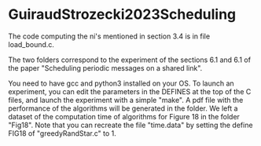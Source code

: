 # GuiraudStrozecki2023Scheduling

The code computing the ni's mentioned in section 3.4 is in file load_bound.c.

The two folders correspond to the experiment of the sections 6.1 and 6.1 of the paper "Scheduling periodic messages on a shared link".

You need to have gcc and python3 installed on your OS.
To launch an experiment, you can edit the parameters in the DEFINES at the top of the C files, and launch the experiment with a simple "make". A pdf file with the performance of the algorithms will be generated in the folder.
We left a dataset of the computation time of algorithms for Figure 18 in the folder "Fig18". Note that you can recreate the file "time.data" by setting the define FIG18 of "greedyRandStar.c" to 1.